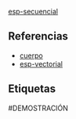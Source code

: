 [esp-secuencial](pdf/esp-secuencial.pdf)

## Referencias
- [cuerpo](./cuerpo.md)
- [esp-vectorial](./esp-vectorial.md)

## Etiquetas
#DEMOSTRACIÓN 
